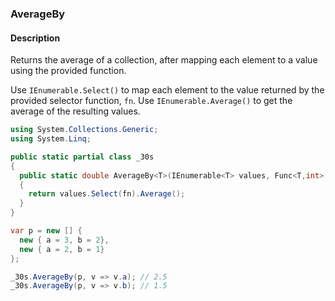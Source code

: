 ### AverageBy

#### Description
Returns the average of a collection, after mapping each element to a value using the provided function.

Use `IEnumerable.Select()` to map each element to the value returned by the provided selector function, `fn`.
Use `IEnumerable.Average()` to get the average of the resulting values.

```csharp
using System.Collections.Generic;
using System.Linq;

public static partial class _30s 
{
  public static double AverageBy<T>(IEnumerable<T> values, Func<T,int> fn) 
  {
    return values.Select(fn).Average();
  }
}
```

```csharp
var p = new [] {
  new { a = 3, b = 2},
  new { a = 2, b = 1}
};

_30s.AverageBy(p, v => v.a); // 2.5
_30s.AverageBy(p, v => v.b); // 1.5
```
